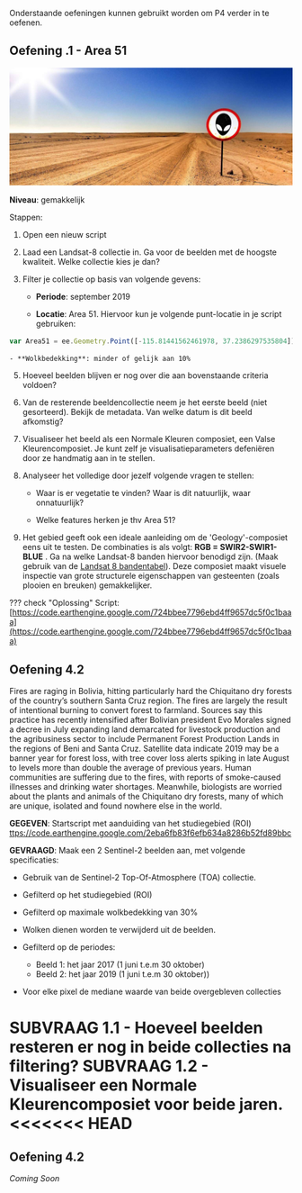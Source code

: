 Onderstaande oefeningen kunnen gebruikt worden om P4 verder in te oefenen.

## Oefening .1 - Area 51

<p align="center">
  <img src="Images/Area51.jpg">  <br>
</p> 


**Niveau**: gemakkelijk

Stappen: 

1.  Open een nieuw script

3.  Laad een Landsat-8 collectie in. Ga voor de beelden met de hoogste kwaliteit. Welke collectie kies je dan?

4.  Filter je collectie op basis van volgende gevens:  

    - **Periode**: september 2019

    - **Locatie**: Area 51. Hiervoor kun je volgende punt-locatie in je script gebruiken: 
```javascript
var Area51 = ee.Geometry.Point([-115.81441562461978, 37.2386297535804]);
```
    - **Wolkbedekking**: minder of gelijk aan 10%

5. Hoeveel beelden blijven er nog over die aan bovenstaande criteria voldoen?

6. Van de resterende beeldencollectie neem je het eerste beeld (niet gesorteerd). Bekijk de metadata. Van welke datum is dit beeld afkomstig?

7. Visualiseer het beeld als een Normale Kleuren composiet, een Valse Kleurencomposiet. Je kunt zelf je visualisatieparameters defeniëren door ze handmatig aan in te stellen.

8. Analyseer het volledige door jezelf volgende vragen te stellen:

    - Waar is er vegetatie te vinden? Waar is dit natuurlijk, waar onnatuurlijk?

    - Welke features herken je thv Area 51?

9. Het gebied geeft ook een ideale aanleiding om de 'Geology'-composiet eens uit te testen. De combinaties is als volgt: **RGB =  SWIR2-SWIR1-BLUE** . Ga na welke Landsat-8 banden hiervoor benodigd zijn. (Maak gebruik van de [Landsat 8 bandentabel](https://landsat.gsfc.nasa.gov/sites/landsat/files/2013/01/BandpassesL7vL8_Jul20131.jpg)). Deze composiet maakt visuele inspectie van grote structurele eigenschappen van gesteenten (zoals plooien en breuken) gemakkelijker.

??? check "Oplossing"
    Script: [https://code.earthengine.google.com/724bbee7796ebd4ff9657dc5f0c1baaa](https://code.earthengine.google.com/724bbee7796ebd4ff9657dc5f0c1baaa)


## Oefening 4.2

Fires are raging in Bolivia, hitting particularly hard the Chiquitano dry forests of the country’s southern Santa Cruz region. The fires are largely the result of intentional burning to convert forest to farmland. Sources say this practice has recently intensified after Bolivian president Evo Morales signed a decree in July expanding land demarcated for livestock production and the agribusiness sector to include Permanent Forest Production Lands in the regions of Beni and Santa Cruz.  Satellite data indicate 2019 may be a banner year for forest loss, with tree cover loss alerts spiking in late August to levels more than double the average of previous years. Human communities are suffering due to the fires, with reports of smoke-caused illnesses and drinking water shortages. Meanwhile, biologists are worried about the plants and animals of the Chiquitano dry forests, many of which are unique, isolated and found nowhere else in the world.

**GEGEVEN**: 
Startscript met aanduiding van het studiegebied (ROI)  [ttps://code.earthengine.google.com/2eba6fb83f6efb634a8286b52fd89bbc](https://code.earthengine.google.com/2eba6fb83f6efb634a8286b52fd89bbc)

**GEVRAAGD**:
Maak een 2 Sentinel-2 beelden aan, met volgende specificaties:  
  - Gebruik van de Sentinel-2 Top-Of-Atmosphere (TOA) collectie.  
  - Gefilterd op het studiegebied (ROI)  
  - Gefilterd op maximale wolkbedekking van 30%  
  - Wolken dienen worden te verwijderd uit de beelden.  
  - Gefilterd op de periodes:  

       - Beeld 1: het jaar 2017 (1 juni t.e.m 30 oktober)
       - Beeld 2: het jaar 2019 (1 juni t.e.m 30 oktober))

- Voor elke pixel de mediane waarde van beide overgebleven collecties

**SUBVRAAG 1.1**  - Hoeveel beelden resteren er nog in beide collecties na filtering?
**SUBVRAAG 1.2**  - Visualiseer een Normale Kleurencomposiet voor beide jaren.
<<<<<<< HEAD
=======

## Oefening 4.2
*Coming Soon*
